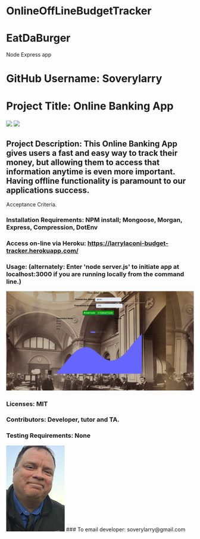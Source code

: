 # OnlineOffLineBudgetTracker

# EatDaBurger
Node Express app


# GitHub Username:   Soverylarry

# Project Title:     Online Banking App
### <img src= "https://img.shields.io/github/languages/count/soverylarry/EmployeeTracker">  <img src="https://img.shields.io/github/license/soverylarry/EmployeeTracker">

## Project Description: This Online Banking App gives users a fast and easy way to track their money, but allowing them to access that information anytime is even more important. Having offline functionality is paramount to our applications success.

Acceptance Criteria. 




### Installation Requirements: NPM install; Mongoose, Morgan, Express, Compression, DotEnv

### Access on-line via Heroku: https://larrylaconi-budget-tracker.herokuapp.com/

### Usage:   (alternately: Enter 'node server.js' to initiate app at localhost:3000 if you are running locally from the command line.)

<img src="https://github.com/soverylarry/OnlineOffLineBudgetTracker/blob/master/public/img/bankingApp.PNG">

### Licenses: MIT
### Contributors:         Developer, tutor and TA.
### Testing Requirements: None
<img alt="D'oh!" src="https://github.com/soverylarry/EatDaBurger/blob/master/public/assets/img/LLBridgeReduced.png">
### To email developer: soverylarry@gmail.com
